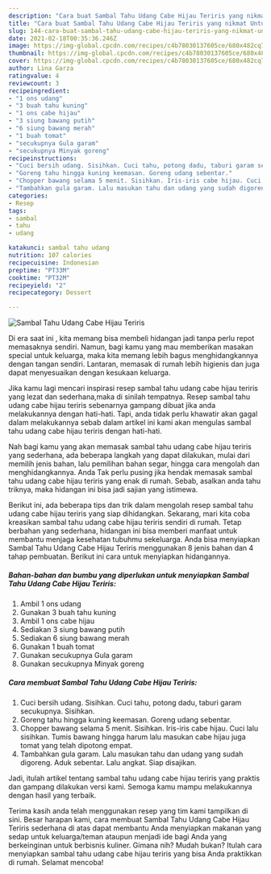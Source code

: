 ```yaml
---
description: "Cara buat Sambal Tahu Udang Cabe Hijau Teriris yang nikmat Untuk Jualan"
title: "Cara buat Sambal Tahu Udang Cabe Hijau Teriris yang nikmat Untuk Jualan"
slug: 144-cara-buat-sambal-tahu-udang-cabe-hijau-teriris-yang-nikmat-untuk-jualan
date: 2021-02-18T00:35:36.246Z
image: https://img-global.cpcdn.com/recipes/c4b78030137605ce/680x482cq70/sambal-tahu-udang-cabe-hijau-teriris-foto-resep-utama.jpg
thumbnail: https://img-global.cpcdn.com/recipes/c4b78030137605ce/680x482cq70/sambal-tahu-udang-cabe-hijau-teriris-foto-resep-utama.jpg
cover: https://img-global.cpcdn.com/recipes/c4b78030137605ce/680x482cq70/sambal-tahu-udang-cabe-hijau-teriris-foto-resep-utama.jpg
author: Lina Garza
ratingvalue: 4
reviewcount: 3
recipeingredient:
- "1 ons udang"
- "3 buah tahu kuning"
- "1 ons cabe hijau"
- "3 siung bawang putih"
- "6 siung bawang merah"
- "1 buah tomat"
- "secukupnya Gula garam"
- "secukupnya Minyak goreng"
recipeinstructions:
- "Cuci bersih udang. Sisihkan. Cuci tahu, potong dadu, taburi garam secukupnya. Sisihkan."
- "Goreng tahu hingga kuning keemasan. Goreng udang sebentar."
- "Chopper bawang selama 5 menit. Sisihkan. Iris-iris cabe hijau. Cuci lalu sisihkan. Tumis bawang hingga harum lalu masukan cabe hijau juga tomat yang telah dipotong empat."
- "Tambahkan gula garam. Lalu masukan tahu dan udang yang sudah digoreng. Aduk sebentar. Lalu angkat. Siap disajikan."
categories:
- Resep
tags:
- sambal
- tahu
- udang

katakunci: sambal tahu udang 
nutrition: 107 calories
recipecuisine: Indonesian
preptime: "PT33M"
cooktime: "PT32M"
recipeyield: "2"
recipecategory: Dessert

---
```



![Sambal Tahu Udang Cabe Hijau Teriris](https://img-global.cpcdn.com/recipes/c4b78030137605ce/680x482cq70/sambal-tahu-udang-cabe-hijau-teriris-foto-resep-utama.jpg)

Di era  saat ini , kita memang bisa membeli hidangan jadi tanpa perlu repot memasaknya sendiri. Namun, bagi kamu yang mau memberikan masakan special untuk keluarga, maka kita memang lebih bagus menghidangkannya dengan tangan sendiri. Lantaran, memasak di rumah lebih higienis dan juga dapat menyesuaikan dengan kesukaan keluarga.

Jika kamu lagi mencari inspirasi resep sambal tahu udang cabe hijau teriris yang lezat dan sederhana,maka di sinilah tempatnya. Resep sambal tahu udang cabe hijau teriris  sebenarnya gampang dibuat jika anda melakukannya dengan hati-hati. Tapi, anda tidak perlu khawatir akan gagal dalam melakukannya 
sebab dalam artikel ini kami akan mengulas sambal tahu udang cabe hijau teriris dengan hati-hati.  



Nah bagi kamu yang akan memasak sambal tahu udang cabe hijau teriris yang sederhana, ada beberapa langkah yang dapat dilakukan, mulai dari memilih jenis bahan, lalu pemilihan bahan segar, hingga cara mengolah dan menghidangkannya. Anda Tak perlu pusing jika hendak memasak sambal tahu udang cabe hijau teriris yang enak di rumah. Sebab, asalkan anda  tahu triknya, maka hidangan ini bisa jadi sajian yang istimewa.

Berikut ini, ada beberapa tips dan trik dalam mengolah resep sambal tahu udang cabe hijau teriris yang siap dihidangkan. Sekarang, mari kita coba kreasikan sambal tahu udang cabe hijau teriris sendiri di rumah. Tetap berbahan yang sederhana, hidangan ini bisa memberi manfaat untuk membantu menjaga kesehatan tubuhmu sekeluarga. Anda bisa menyiapkan Sambal Tahu Udang Cabe Hijau Teriris menggunakan 8 jenis bahan dan 4 tahap pembuatan. Berikut ini cara untuk menyiapkan hidangannya.

<!--inarticleads1-->

##### Bahan-bahan dan bumbu yang diperlukan untuk menyiapkan Sambal Tahu Udang Cabe Hijau Teriris:

1. Ambil 1 ons udang
1. Gunakan 3 buah tahu kuning
1. Ambil 1 ons cabe hijau
1. Sediakan 3 siung bawang putih
1. Sediakan 6 siung bawang merah
1. Gunakan 1 buah tomat
1. Gunakan secukupnya Gula garam
1. Gunakan secukupnya Minyak goreng




<!--inarticleads2-->

##### Cara membuat Sambal Tahu Udang Cabe Hijau Teriris:

1. Cuci bersih udang. Sisihkan. Cuci tahu, potong dadu, taburi garam secukupnya. Sisihkan.
1. Goreng tahu hingga kuning keemasan. Goreng udang sebentar.
1. Chopper bawang selama 5 menit. Sisihkan. Iris-iris cabe hijau. Cuci lalu sisihkan. Tumis bawang hingga harum lalu masukan cabe hijau juga tomat yang telah dipotong empat.
1. Tambahkan gula garam. Lalu masukan tahu dan udang yang sudah digoreng. Aduk sebentar. Lalu angkat. Siap disajikan.




Jadi, itulah artikel tentang  sambal tahu udang cabe hijau teriris  yang praktis dan gampang dilakukan versi kami. Semoga kamu mampu melakukannya dengan hasil yang terbaik. 

Terima kasih anda telah menggunakan resep yang tim kami tampilkan di sini. Besar harapan kami, cara membuat  Sambal Tahu Udang Cabe Hijau Teriris sederhana di atas dapat membantu Anda menyiapkan makanan yang sedap untuk keluarga/teman ataupun menjadi ide bagi Anda yang berkeinginan untuk berbisnis kuliner. Gimana nih? Mudah bukan? Itulah cara menyiapkan sambal tahu udang cabe hijau teriris yang bisa Anda praktikkan di rumah. Selamat mencoba!

